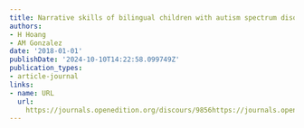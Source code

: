 ```yaml
---
title: Narrative skills of bilingual children with autism spectrum disorder
authors:
- H Hoang
- AM Gonzalez
date: '2018-01-01'
publishDate: '2024-10-10T14:22:58.099749Z'
publication_types:
- article-journal
links:
- name: URL
  url: 
    https://journals.openedition.org/discours/9856https://journals.openedition.org/discours/9856
---
```


